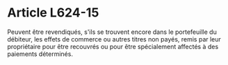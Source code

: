 # Article L624-15

Peuvent être revendiqués, s'ils se trouvent encore dans le portefeuille du débiteur, les effets de commerce ou autres titres non payés, remis par leur propriétaire pour être recouvrés ou pour être spécialement affectés à des paiements déterminés.

